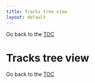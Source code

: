 ```yaml
---
title: Tracks tree view
layout: default
---
```

Go back to the [TOC](/manual/main.html)

# Tracks tree view

Go back to the [TOC](/manual/main.html)